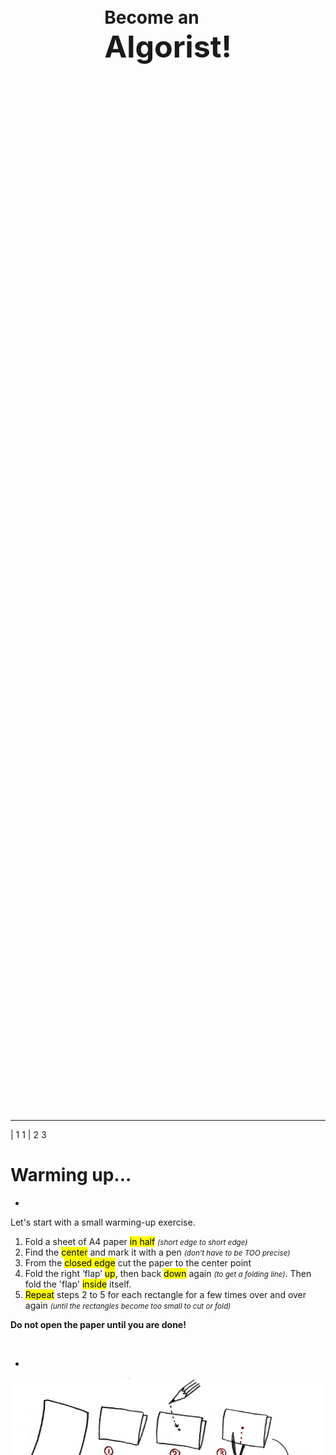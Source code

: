 
<div style="display:flex; flex-direction:column; justify-content: center; align-items: center; height: 85vh;">

# Become an <br /><big><big><big>Algorist!</big></big></big>
  
<br />
<br />

<big><big><f-next-button title="START" /></big></big>

  <!-- <small>Navigate with arrows on left and right or with <kbd>Alt+LEFT</kbd> and <kbd>Alt+RIGHT</kbd> on keyboard.</small> -->
</div>

---

| 1 1
| 2 3 


# Warming up... 

-
 
Let's start with a small warming-up exercise.

1. Fold a sheet of A4 paper <mark>in half</mark> <small>*(short edge to short edge)*</small> 
2. Find the <mark>center</mark> and mark it with a pen  <small>*(don't have to be TOO precise)*</small> 
3. From the <mark>closed edge</mark> cut the paper to the center point 
4. Fold the right ‘flap’ <mark>up</mark>, then back <mark>down</mark> again <small>*(to get a folding line)*</small>. Then fold the 'flap' <mark>inside</mark> itself.
5. <mark>Repeat</mark> steps 2 to 5 for each rectangle for a few times over and over again <small>*(until the rectangles become too small to cut or fold)*</small>

**Do not open the paper until you are done!**

<br />

<f-prev-button /> <f-next-button title="Next: see the result" />

-

![Origami instructions](./images/origami-instructions.jpg "Origami instructions")


---

| 1 2 
 
# Nice work! 
 
Now if you fold the paper open, you probably end up with something like shown on this picture. 
 
By following the steps of cutting and folding you were following something that is called an <big>**ALGORITHM**</big>.

<br /><br />

<f-prev-button /> <f-next-button title="Next: definition" />

-

![Origami result](./images/origami-output.jpg "Origami result")

---

<div style="display:flex; flex-direction:column; justify-content: center; align-items: center; height: 85vh;">

# <big>an Algorithm</big>
  
#### <mark>is a set of certain steps needed to solve a problem</mark> 
  
<br /><br />

<f-prev-button /> <f-next-button title="Next: they are everywhere!" />
</div>
  

---

| 1 1 2 2 
 
# Every day... 
 
...we perform such sets of rules, probably without even noticing &ndash; **these rules are often called <mark>everyday algorithms</mark>**. Let's take a look at some examples. 
 
Maybe the most common example of an everyday algorithm is ***cooking***.

<br /><br />

<f-prev-button /> <f-next-button title="Next: more everyday algorithms" />

-

![Cooking](./images/everyday-recipe.jpg "Cooking") 
 
~<center><small><small>*You have to follow certain steps (recipe) to make a delicious meal.*</small></small></center>~

---

| 1 1
| 2 3
| 4 4

# More examples of everyday algorithms

-

#### Folding a t-shirt
 
![T-shirt folding](./images/everyday-tshirt.jpg "T-shirt folding") 
 
~<center><small><small>*There are more than one methods to fold a t-shirt. Every method is a "different algorithm" of t-shirt folding.*</small></small></center>~

-

#### Building a brick wall
 
![Brick wall](./images/everyday-wall.jpg "Brick wall") 
 
~<center><small><small>*Building a stable brick wall is based on an algorithm too: you have to put the bricks so that every other row of bricks is shifted by half compared to previous one.*</small></small></center>~

-

<f-hr />
<br />

<f-prev-button /> <f-next-button title="Next: computer algorithms" />


---

| 1 1
| 2 3
| 4 4

# Computer algorithms

-

The brick wall was quite a simple example of an algorithm. It doesn't require too much of analysis to make one.  
 
More complex algorithms may require ***a lot of computing power*** &ndash; so much that normally people can not manage it just by themself.

-
 
***This is where the computers come to the picture*** &ndash; machines perform computational tasks much quicker than humans, so we can use computers to do the hard work for us.

And also designers, artists and architects have discovered computers and complex algorithms as tools to create some stunning work. 
 
#### Again, let's take a look at some examples

-

<br /><br />

<f-prev-button /> <f-next-button title="Next: algorithms in design" />

---

| 1 1 2

![Example 1](./images/candy-hansmeyer.jpg "Example 1")

-

### Grotto set design by Michael Hansmeyer
 
Grotto set design for Mozart's opera Zauberflöte, directed by Romoeo Castellucci

###### http://www.michael-hansmeyer.com/

<br /><br />

<f-prev-button /> <f-next-button title="Next" />

---

| 1 1 2

![Example 1](./images/candy-dezeen.jpg "Example 1")

-

### A table by Stefan Bassing

Designer Stefan Bassing has used digital modelling to create a pair of tables, made from repetitive elements to simplify the production process.

###### https://stefanbassing.com/

<br /><br />

<f-prev-button /> <f-next-button title="Next" />

---

| 1 1 2

![Example 2](./images/candy-maclachlan.jpg "Example 2")

-

### 'Entangle' Wall Tiles by Lynne MacLachlan

'Entangle' is a 3D printed wall tilling system, taking inspiration from mathematical tiling principles and quantum mechanics.

###### https://lynnemaclachlan.co.uk/

<br /><br />

<f-prev-button /> <f-next-button title="Next" />

---

| 1 1 2

![Example 2](./images/candy-sandspline.jpg "Example 2")

-

### 'Sand Spline' - generative art by Anders Hoff

The idea is based on the concept of mathematical B-splines.

###### https://inconvergent.net/

<br /><br />

<f-prev-button /> <f-next-button title="Next" />

---

| 1 1 2

![Example 3](./images/candy-softkill.jpg "Example 3")

-

### ProtoHouse by SoftKill

Softkill Design has recently completed ProtoHouse, a prototype for the first 3D printed house, that has the same structure as human bones.

###### http://protohouse.tumblr.com/

<br /><br />

<f-prev-button /> <f-next-button title="Next" />

---

# Ok...

Now we have seen some work from world famous innovative creators. 
You may think, that probably they use some billion-dollar supercomputers plus dark powers to make such stuff.  
 
Let us demonstrate, that ***even quite simple systems can create quite interesting results.*** 
 
## But...

<br /><br />

<f-prev-button /> <f-next-button title="But... what?" />

---

| 1 1 1
| 2 3 4
| 5 5 5
| 6 6 7
| 8 8 8

## ...but first 
we have to understand the very basics of how computer algorithms usually work:  

-

## **1**
## INPUT
you "feed" some parameters (variables) or data to your algorithm 

-

## **2** 
## PROCESSING 
algorithm does the computing 

-

## **3** 
## OUTPUT
you get a result 

-

<f-hr />

-

Although algorithms may become very complex and hard to understand, some **very simple steps** like ***repeating*** elements and changing their ***size*** or ***rotation***, may produce already rather interesting output.  

-
 
##### Let's try this with a small interactive step-by-step simulation on next slides

-

<br />

<f-prev-button /> <f-next-button title="Next: let's start simple" />


---

| 1 2 2
| 3 4 4 
 
## Just some lines

-

***Move the sliders*** and see what happens. Nothing too special here &ndash; our algorithm creates a grid of small lines that change when parameters change. Parameters change when you move the sliders. That's it.

-

<f-slider title="Grid size" 
    from="0.2"
    to="2"
    step="0.01"
    :value="0.6"
    v-on:value="i => set('step1', i)"
/>
<f-slider title="Line length" 
    from="-1"
    to="1"
    step="0.01"
    :value="0.01"
    v-on:value="i => set('width1', i)"
/>

<br />

<small>***HINT:*** *Try to make the grid size smaller than 0.5 and line longer than 0.3*</small>

<br /><br />

<f-prev-button /> <f-next-button title="Next: add rotation" v-if="get('step1') < 0.5 && get('width1') > 0.3" />

-

<f-scene  width="600" height="500">
  <f-grid-pattern :step="get('step1',0.6)">
    <f-line 
      :points="[ 
        { x: 0, y: 0 }, 
        { x: get('width1', 0.01), y: 0 }, 
      ]"  
      :stroke-width="3"  
    /> 
  </f-grid-pattern>
</f-scene>

---

| 1 2 2
| 3 4 4

## Let's add rotation

-

<small>Ok, now you have three sliders - we have added ***rotation***. Play with them and see if you can create any interesting output. </small>

-


<f-slider title="Grid size" 
    from="0.2"
    to="2"
    step="0.01"
    :value="0.3"
    v-on:value="i => set('step2', i)"
/>
<f-slider title="Line length" 
    from="-3"
    to="3"
    step="0.01"
    :value="0.5"
    v-on:value="i => set('width2', i)"
/>
<f-slider title="Rotation" 
    from="-180"
    to="180"
    step="0.1"
    :value="0.01"
    v-on:value="i => set('rotation2', i)"
/>

<br />

<small>***HINT:*** *Try to make the grid size smaller than 0.3, line longer than 2 and rotation bigger than 45*</small>

<br /><br />

<f-prev-button /> <f-next-button title="Next: boxes" v-if="get('step2') < 0.3 && get('width2') > 2 && get('rotation2') > 45" />

-

<f-scene  width="600" height="500">
  <f-grid-pattern :step="get('step2',0.3)">
    <f-group :rotation="{z: get('rotation2',0.01) }"> 
      <f-line
        :points="[ 
          { x: 0, y: 0 }, 
          { x: get('width2', 0.01), y: 0 }, 
        ]"  
        :stroke-width="3"  
      /> 
    </f-group>
  </f-grid-pattern>
</f-scene>


---

| 1 2 2
| 3 4 4

## Boxes

-

Simple lines can get boring quite fast. Let's explore a few more complex shapes. Now let's play with a box. Boxes can get pretty cool if you make them ***overlap*** and ***rotate*** them a bit. Give it a try!

-


<f-slider title="Grid size" 
    from="0.2"
    to="2"
    step="0.01"
    :value="0.9"
    v-on:value="i => set('step3', i)"
/>
<f-slider title="Box size" 
    from="-3"
    to="3"
    step="0.01"
    :value="0.6"
    v-on:value="i => set('width3', i)"
/>
<f-slider title="Rotation" 
    from="-180"
    to="180"
    step="0.1"
    :value="0.01"
    v-on:value="i => set('rotation3', i)"
/>

<br />

<small>***HINT:*** *Try to make the grid size smaller than 0.4, box bigger than 1 and rotation higher than 45*</small>

<br /><br />

<f-prev-button /> <f-next-button title="Next: circles" v-if="get('step3') < 0.4 && get('width3') > 1 && get('rotation3') > 45" />

-

<f-scene  width="600" height="500">
  <f-grid-pattern :step="get('step3',0.9)">
    <f-group :rotation="{z: get('rotation3',0.01) }"> 
      <f-box 
        :stroke-width="3"  
        :width = "get('width3',0.6)" 
        :height = "get('width3',0.6)" 
      /> 
    </f-group>
  </f-grid-pattern>
</f-scene>



---

| 1 2 2
| 3 4 4

## Circles

-

***Circles are just CRAZY!*** Remember - all we are doing here is to repeat one simple circle and adjusting its radius, but the visual output can get very complex and interenting.

-

<f-slider title="Grid size" 
    from="0.2"
    to="2"
    step="0.01"
    :value="0.5"
    v-on:value="i => set('step4', i)"
/>
<f-slider title="Circle size" 
    from="0"
    to="2"
    step="0.01"
    :value="0.2"
    v-on:value="i => set('width4', i)"
/>

<br />

<small>***HINT:*** *Try to make the grid size smaller than 0.3 and circle bigger than 1*</small>

<br /><br />

<f-prev-button /> <f-next-button title="Next: random" v-if="get('step4') < 0.3 && get('width4') > 1" />

-

<f-scene  width="600" height="500">
  <f-grid-pattern :step="get('step4',0.5)">
    <f-group> 
      <f-circle 
          :stroke-width="3"  
          :r = "get('width4',0.2)" 
        /> 
    </f-group>
  </f-grid-pattern>
</f-scene>

---

| 1 2 2
| 3 4 4

## Random

-

Too much control may always not to be a good thing &mdash; sometimes you get more interesting and unexpected results if you just let things to happen. Let's allow the computer just to generate ***random*** patterns &mdash; all you have to do is to ***press the button***. 

-

<button 
    v-on:click="set( 'randomness', random(0.55, 1, true) )" class="primary"
    style="background:var(--blue)">Random generator</button>



<small v-if="get('randomness')">***HINT:*** *If the pattern sucks, press the button again - you'll get a new on*</small>

<br /><br />

<f-prev-button /> <f-next-button v-if="get('randomness')" title="Next" />

-

<f-scene  width="600" height="500">
  <f-grid-pattern :step="random(get('randomness')-0.5, get('randomness')+0.5, true)">
    <f-group> 
      <f-circle 
          :stroke-width="3"  
          :r = "random(get('randomness')-0.5, get('randomness')+1, true)" 
        /> 
    </f-group>
  </f-grid-pattern>
</f-scene>


---

| 1 1
| 2 3
| 4 4

# That was just a beginning

-

These were some very simple examples of what a basic repeating combined with some scaling and/or rotating can generate from most simple black and white geometric objects.  

-

But this is just a beginning, we didn't even touch other important properties like ***color***, ***stroke width***, ***transparency***, ***animation*** and so on.

-

<br /><br />

<f-prev-button /> <f-next-button v-if="get('randomness')" title="Next" />

---

## Now as you have the information, you will become an Algorist.  
 
Let's get back to paper and scissors we started with

-

1. Take the folded paper 
2. Try to mention the steps that are used to get the folded form 
3. Add your own steps by cutting and/or folding the paper. Be creative, take risks :) 
4. Describe your steps, to create an algorithm 
5. Have fun (:


---

# Thank you!!!